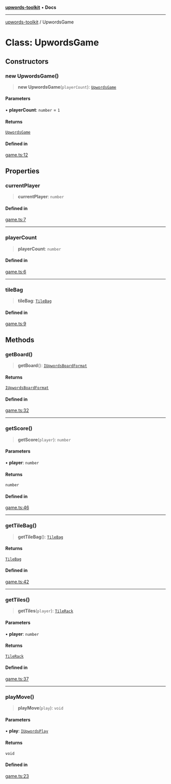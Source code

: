 [**upwords-toolkit**](../README.md) • **Docs**

***

[upwords-toolkit](../globals.md) / UpwordsGame

# Class: UpwordsGame

## Constructors

### new UpwordsGame()

> **new UpwordsGame**(`playerCount`): [`UpwordsGame`](UpwordsGame.md)

#### Parameters

• **playerCount**: `number` = `1`

#### Returns

[`UpwordsGame`](UpwordsGame.md)

#### Defined in

[game.ts:12](https://github.com/PossibilityZero/upwords-toolkit/blob/2744cc267ac0331cbdb84fe8b6ecb1e227425c44/src/game.ts#L12)

## Properties

### currentPlayer

> **currentPlayer**: `number`

#### Defined in

[game.ts:7](https://github.com/PossibilityZero/upwords-toolkit/blob/2744cc267ac0331cbdb84fe8b6ecb1e227425c44/src/game.ts#L7)

***

### playerCount

> **playerCount**: `number`

#### Defined in

[game.ts:6](https://github.com/PossibilityZero/upwords-toolkit/blob/2744cc267ac0331cbdb84fe8b6ecb1e227425c44/src/game.ts#L6)

***

### tileBag

> **tileBag**: [`TileBag`](TileBag.md)

#### Defined in

[game.ts:9](https://github.com/PossibilityZero/upwords-toolkit/blob/2744cc267ac0331cbdb84fe8b6ecb1e227425c44/src/game.ts#L9)

## Methods

### getBoard()

> **getBoard**(): [`IUpwordsBoardFormat`](../type-aliases/IUpwordsBoardFormat.md)

#### Returns

[`IUpwordsBoardFormat`](../type-aliases/IUpwordsBoardFormat.md)

#### Defined in

[game.ts:32](https://github.com/PossibilityZero/upwords-toolkit/blob/2744cc267ac0331cbdb84fe8b6ecb1e227425c44/src/game.ts#L32)

***

### getScore()

> **getScore**(`player`): `number`

#### Parameters

• **player**: `number`

#### Returns

`number`

#### Defined in

[game.ts:46](https://github.com/PossibilityZero/upwords-toolkit/blob/2744cc267ac0331cbdb84fe8b6ecb1e227425c44/src/game.ts#L46)

***

### getTileBag()

> **getTileBag**(): [`TileBag`](TileBag.md)

#### Returns

[`TileBag`](TileBag.md)

#### Defined in

[game.ts:42](https://github.com/PossibilityZero/upwords-toolkit/blob/2744cc267ac0331cbdb84fe8b6ecb1e227425c44/src/game.ts#L42)

***

### getTiles()

> **getTiles**(`player`): [`TileRack`](TileRack.md)

#### Parameters

• **player**: `number`

#### Returns

[`TileRack`](TileRack.md)

#### Defined in

[game.ts:37](https://github.com/PossibilityZero/upwords-toolkit/blob/2744cc267ac0331cbdb84fe8b6ecb1e227425c44/src/game.ts#L37)

***

### playMove()

> **playMove**(`play`): `void`

#### Parameters

• **play**: [`IUpwordsPlay`](../interfaces/IUpwordsPlay.md)

#### Returns

`void`

#### Defined in

[game.ts:23](https://github.com/PossibilityZero/upwords-toolkit/blob/2744cc267ac0331cbdb84fe8b6ecb1e227425c44/src/game.ts#L23)
